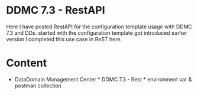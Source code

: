 # DDMC 7.3 - RestAPI
Here I have posted RestAPI for the configuration template usage with DDMC 7.3 and DDs.
started with the configuration template got introduced earlier version I completed this use case in ReST here.
# Content

  * DataDomain Management Center
  		 * DDMC 7.3 - Rest
  		 	* environment var & postman collection
